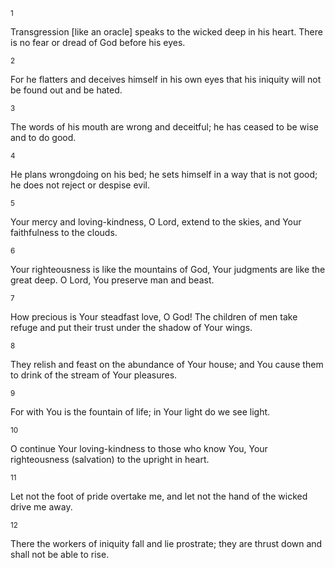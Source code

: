 <sup>1</sup> 

Transgression [like an oracle] speaks to the wicked deep in his heart. There is no fear or dread of God before his eyes. 

<sup>2</sup> 

For he flatters and deceives himself in his own eyes that his iniquity will not be found out and be hated. 

<sup>3</sup> 

The words of his mouth are wrong and deceitful; he has ceased to be wise and to do good. 

<sup>4</sup> 

He plans wrongdoing on his bed; he sets himself in a way that is not good; he does not reject or despise evil. 

<sup>5</sup> 

Your mercy and loving-kindness, O Lord, extend to the skies, and Your faithfulness to the clouds. 

<sup>6</sup> 

Your righteousness is like the mountains of God, Your judgments are like the great deep. O Lord, You preserve man and beast. 

<sup>7</sup> 

How precious is Your steadfast love, O God! The children of men take refuge and put their trust under the shadow of Your wings. 

<sup>8</sup> 

They relish and feast on the abundance of Your house; and You cause them to drink of the stream of Your pleasures. 

<sup>9</sup> 

For with You is the fountain of life; in Your light do we see light. 

<sup>10</sup> 

O continue Your loving-kindness to those who know You, Your righteousness (salvation) to the upright in heart. 

<sup>11</sup> 

Let not the foot of pride overtake me, and let not the hand of the wicked drive me away. 

<sup>12</sup> 

There the workers of iniquity fall and lie prostrate; they are thrust down and shall not be able to rise.